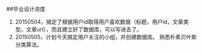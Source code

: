 ##毕业设计进度

1. 20150504，搞定了根据用户id取得用户喜欢数据（标题，用户id，文章类型，文章url），而且建立好了数据库，可以写进去了。
2. 20150505，计划今天搞定用户关注的小组，并创建数据库。 熟悉朴素贝叶斯分类算法。

